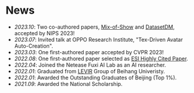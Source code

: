 # News
- *2023.10*: Two co-authored papers, [Mix-of-Show](https://showlab.github.io/Mix-of-Show/) and [DatasetDM](https://weijiawu.github.io/DatasetDM_page/), accepted by NIPS 2023!
- *2023.07*: Invited talk at OPPO Research Institute, "Tex-Driven Avatar Auto-Creation".
- *2023.03*: One first-authored paper accepted by CVPR 2023!
- *2022.08*: One first-authored paper selected as [ESI Highly Cited Paper](https://clarivate.libguides.com/c.php?g=593878&p=4107961).
- *2022.04*: Joined the Netease Fuxi AI Lab as an AI researcher.
- *2022.01*: Graduated from [LEVIR](https://levir.buaa.edu.cn/) Group of Beihang Univeristy.
- *2022.01*: Awarded the Outstanding Graduates of Beijing (Top 1%).
- *2021.09*: Awarded the National Scholarship.
